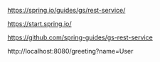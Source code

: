 https://spring.io/guides/gs/rest-service/

https://start.spring.io/

https://github.com/spring-guides/gs-rest-service

http://localhost:8080/greeting?name=User